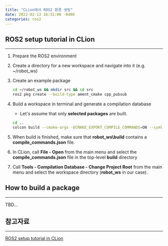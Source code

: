 ```yaml
---
title: "CLion에서 ROS2 환경 셋팅"
date: 2022-02-13 16:31:00 -0400
categories: ros2
---
```


## ROS2 setup tutorial in CLion

---

1. Prepare the ROS2 environment

2. Create a directory for a new workspace and navigate into it (e.g. ~/robot_ws)

3. Create an example package

    ```bash
    cd ~/robot_ws && mkdir src && cd src
    ros2 pkg create --build-type ament_cmake cpp_pubsub
    ```

4. Build a workspace in terminal and generate a compilation database

    - Let's assume that only **selected packages** are built.

    ```bash
    cd ..
    colcon build --cmake-args -DCMAKE_EXPORT_COMPILE_COMMANDS=ON --symlink-install --packages-select cpp_pubsub
    ```

5. When build is finished, make sure that **robot_ws\build** contains a **compile_commands.json** file.

6. In CLion, call **File - Open** from the main menu and select the **compile_commands.json** file in the top-level **build** directory

7. Call **Tools - Compilation Database - Change Project Root** from the main menu and select the workspace directory (**robot_ws** in our case).

## How to build a package

---

TBD...


## 참고자료

---

[ROS2 setup tutorial in CLion](https://www.jetbrains.com/help/clion/ros2-tutorial.html)

